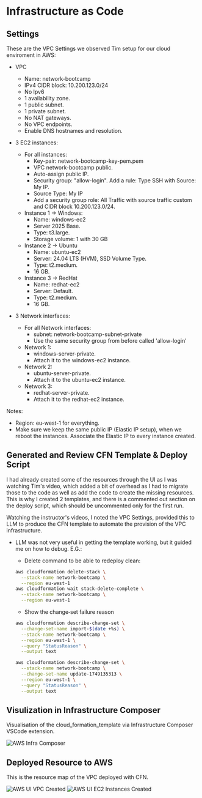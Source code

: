 
# Infrastructure as Code

## Settings

These are the VPC Settings we observed Tim setup for our cloud enviroment in AWS:

- VPC
  - Name: network-bootcamp
  - IPv4 CIDR block: 10.200.123.0/24
  - No Ipv6
  - 1 availability zone.
  - 1 public subnet.
  - 1 private subnet.
  - No NAT gateways.
  - No VPC endpoints.
  - Enable DNS hostnames and resolution.

- 3 EC2 instances:
  - For all instances:
    - Key-pair: network-bootcamp-key-pem.pem 
    - VPC network-bootcamp public.
    - Auto-assign public IP.
    - Security group: "allow-login". Add a rule: Type SSH with Source: My IP.
    - Source Type: My IP
    - Add a security group role: All Traffic with source traffic custom and CIDR block 10.200.123.0/24.
  - Instance 1 -> Windows:
    - Name: windows-ec2
    - Server 2025 Base.
    - Type: t3.large.
    - Storage volume: 1 with 30 GB
  - Instance 2 -> Ubuntu
    - Name: ubuntu-ec2
    - Server: 24.04 LTS (HVM), SSD Volume Type.
    - Type: t2.medium.
    - 16 GB.
  - Instance 3 -> RedHat
    - Name: redhat-ec2
    - Server: Default.
    - Type: t2.medium.
    - 16 GB.

- 3 Network interfaces:
  - For all Network interfaces:
    - subnet: network-bootcamp-subnet-private
    - Use the same security group from before called 'allow-login'
  - Network 1: 
    - windows-server-private.
    - Attach it to the windows-ec2 instance.
  - Network 2:
    - ubuntu-server-private.
    - Attach it to the ubuntu-ec2 instance.
  - Network 3:
    - redhat-server-private.
    - Attach it to the redhat-ec2 instance.

Notes:

- Region: eu-west-1 for everything.
- Make sure we keep the same public IP (Elastic IP setup), when we reboot the
  instances. Associate the Elastic IP to every instance created.

## Generated and Review CFN Template & Deploy Script

I had already created some of the resources through the UI as I was watching
Tim's video, which added a bit of overhead as I had to migrate those to the code
as well as add the code to create the missing resources. This is why I created 2
templates, and there is a commented out section on the deploy script, which
should be uncommented only for the first run.

Watching the instructor's videos, I noted the VPC Settings, provided this to LLM
to produce the CFN template to automate the provision of the VPC infrastructure.

- LLM was not very useful in getting the template working, but it guided me on
  how to debug. E.G.:

  - Delete command to be able to redeploy clean:

  ```sh
  aws cloudformation delete-stack \
    --stack-name network-bootcamp \
    --region eu-west-1
  aws cloudformation wait stack-delete-complete \
    --stack-name network-bootcamp \
    --region eu-west-1
  ```

  - Show the change‐set failure reason

  ```sh
  aws cloudformation describe-change-set \
    --change-set-name import-$(date +%s) \
    --stack-name network-bootcamp \
    --region eu-west-1 \
    --query "StatusReason" \
    --output text

  aws cloudformation describe-change-set \
    --stack-name network-bootcamp \
    --change-set-name update-1749135313 \
    --region eu-west-1 \
    --query "StatusReason" \
    --output text
    ```

## Visulization in Infrastructure Composer

Visualisation of the cloud_formation_template via Infrastructure Composer VSCode
extension.

![AWS Infra Composer](assets/aws_infra_composer.png)

## Deployed Resource to AWS

This is the resource map of the VPC deployed with CFN.

![AWS UI VPC Created](assets/aws_vpc_resource_map.png)
![AWS UI EC2 Instances Created](assets/aws_ec2_resource_map.png)
